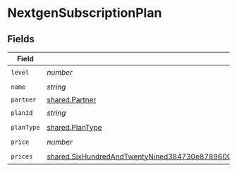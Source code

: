 # NextgenSubscriptionPlan


## Fields

| Field                                                                                                                                                                                                             | Type                                                                                                                                                                                                              | Required                                                                                                                                                                                                          | Description                                                                                                                                                                                                       |
| ----------------------------------------------------------------------------------------------------------------------------------------------------------------------------------------------------------------- | ----------------------------------------------------------------------------------------------------------------------------------------------------------------------------------------------------------------- | ----------------------------------------------------------------------------------------------------------------------------------------------------------------------------------------------------------------- | ----------------------------------------------------------------------------------------------------------------------------------------------------------------------------------------------------------------- |
| `level`                                                                                                                                                                                                           | *number*                                                                                                                                                                                                          | :heavy_check_mark:                                                                                                                                                                                                | N/A                                                                                                                                                                                                               |
| `name`                                                                                                                                                                                                            | *string*                                                                                                                                                                                                          | :heavy_check_mark:                                                                                                                                                                                                | N/A                                                                                                                                                                                                               |
| `partner`                                                                                                                                                                                                         | [shared.Partner](../../../sdk/models/shared/partner.md)                                                                                                                                                           | :heavy_minus_sign:                                                                                                                                                                                                | N/A                                                                                                                                                                                                               |
| `planId`                                                                                                                                                                                                          | *string*                                                                                                                                                                                                          | :heavy_check_mark:                                                                                                                                                                                                | N/A                                                                                                                                                                                                               |
| `planType`                                                                                                                                                                                                        | [shared.PlanType](../../../sdk/models/shared/plantype.md)                                                                                                                                                         | :heavy_check_mark:                                                                                                                                                                                                | N/A                                                                                                                                                                                                               |
| `price`                                                                                                                                                                                                           | *number*                                                                                                                                                                                                          | :heavy_check_mark:                                                                                                                                                                                                | N/A                                                                                                                                                                                                               |
| `prices`                                                                                                                                                                                                          | [shared.SixHundredAndTwentyNined384730e878960087338a314c3117c9abb8337ea9c58dda95ee9d8385a278](../../../sdk/models/shared/sixhundredandtwentynined384730e878960087338a314c3117c9abb8337ea9c58dda95ee9d8385a278.md) | :heavy_check_mark:                                                                                                                                                                                                | N/A                                                                                                                                                                                                               |